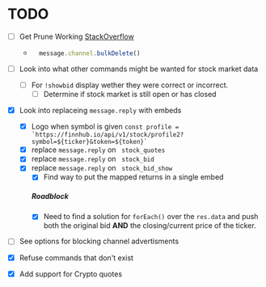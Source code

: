 # TODO

- [ ] Get Prune Working [StackOverflow](www.stackoverflow.com/questions/41574971/how-does-bulkdelete-work)
    - ```js 
        message.channel.bulkDelete()
- [ ] Look into what other commands might be wanted for stock market data
    - [ ] For ```!showbid```  display wether they were correct or incorrect.
        - [ ] Determine if stock market is still open or has closed
- [x] Look into replaceing ```message.reply``` with embeds
    - [x] Logo when symbol is given ```const profile = `https://finnhub.io/api/v1/stock/profile2?symbol=${ticker}&token=${token}` ```
    - [x] replace ```message.reply``` on ``` stock_quotes```
    - [x] replace ```message.reply``` on ``` stock_bid```
    - [x] replace ```message.reply``` on ``` stock_bid_show```
        - [x] Find way to put the mapped returns in a single embed
        ##### Roadblock
        - [x] Need to find a solution for ```forEach()``` over the ```res.data``` and push both the original bid **AND** the closing/current price of the ticker. 
- [ ] See options for blocking channel advertisments
- [x] Refuse commands that don't exist
- [x] Add support for Crypto quotes

